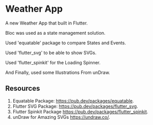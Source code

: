 # Weather App

A new Weather App that built in Flutter.

Bloc was used as a state management solution.

Used 'equatable' package to compare States and Events.

Used 'flutter_svg' to be able to show SVGs.

Used 'flutter_spinkit' for the Loading Spinner.

And Finally, used some Illustrations From unDraw.


## Resources

1. Equatable Package: https://pub.dev/packages/equatable.
2. Flutter SVG Package: https://pub.dev/packages/flutter_svg.
3. Flutter Spinkit Package https://pub.dev/packages/flutter_spinkit.
4. unDraw for Amazing SVGs https://undraw.co/.
